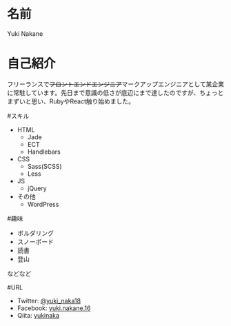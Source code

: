 # 名前
Yuki Nakane

# 自己紹介
フリーランスで~~フロントエンドエンジニア~~マークアップエンジニアとして某企業に常駐しています。先日まで意識の低さが底辺にまで達したのですが、ちょっとまずいと思い、RubyやReact触り始めました。

#スキル
- HTML
	- Jade
	- ECT
	- Handlebars
- CSS
	- Sass(SCSS)
	- Less
- JS
	- jQuery
- その他
	- WordPress

#趣味
- ボルダリング
- スノーボード
- 読書
- 登山

などなど

#URL
- Twitter: [@yuki_naka18](https://twitter.com/yuki_naka18)
- Facebook: [yuki.nakane.16](https://www.facebook.com/yuki.nakane.16)
- Qiita: [yukinaka](http://qiita.com/yukinaka)